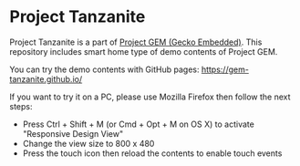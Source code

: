 # Project Tanzanite
Project Tanzanite is a part of [Project GEM (Gecko Embedded)](https://github.com/mozilla-japan/gecko-embedded). This repository includes smart home type of demo contents of Project GEM.

You can try the demo contents with GitHub pages: https://gem-tanzanite.github.io/

If you want to try it on a PC, please use Mozilla Firefox then follow the next steps:

* Press Ctrl + Shift + M (or Cmd + Opt + M on OS X) to activate "Responsive Design View"
* Change the view size to 800 x 480
* Press the touch icon then reload the contents to enable touch events
